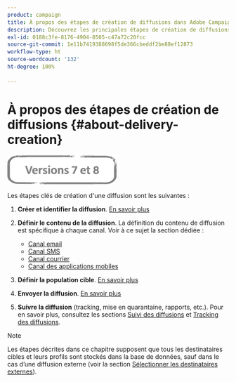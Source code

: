 ```yaml
---
product: campaign
title: À propos des étapes de création de diffusions dans Adobe Campaign Classic
description: Découvrez les principales étapes de création de diffusions dans Adobe Campaign Classic
exl-id: 0188c3fe-8176-4904-8505-c47a72c20fcc
source-git-commit: 1e11b7419388698f5de366cbeddf2be88ef12873
workflow-type: ht
source-wordcount: '132'
ht-degree: 100%

---
```


# À propos des étapes de création de diffusions {#about-delivery-creation}

![](../../assets/common.svg)

Les étapes clés de création d&#39;une diffusion sont les suivantes :

1. **Créer et identifier la diffusion**. [En savoir plus](steps-create-and-identify-the-delivery.md)

1. **Définir le contenu de la diffusion**. La définition du contenu de diffusion est spécifique à chaque canal. Voir à ce sujet la section dédiée :

   * [Canal email](defining-the-email-content.md)
   * [Canal SMS](sms-create.md#defining-the-sms-content)
   * [Canal courrier](defining-the-direct-mail-content.md)
   * [Canal des applications mobiles](about-mobile-app-channel.md)

1. **Définir la population cible**. [En savoir plus](steps-defining-the-target-population.md)

1. **Envoyer la diffusion**. [En savoir plus](steps-sending-the-delivery.md)

1. **Suivre la diffusion** (tracking, mise en quarantaine, rapports, etc.). Pour en savoir plus, consultez les sections [Suivi des diffusions](about-delivery-monitoring.md) et [Tracking des diffusions](about-message-tracking.md).

>[!NOTE]
>
>Les étapes décrites dans ce chapitre supposent que tous les destinataires cibles et leurs profils sont stockés dans la base de données, sauf dans le cas d’une diffusion externe (voir la section [Sélectionner les destinataires externes](steps-defining-the-target-population.md#selecting-external-recipients)).
